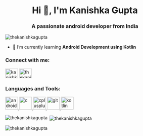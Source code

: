 <h1 align="center">Hi 👋, I'm Kanishka Gupta</h1>
<h3 align="center">A passionate android developer from India</h3>

<p align="left"> <img src="https://komarev.com/ghpvc/?username=thekanishkagupta&label=Profile%20views&color=0e75b6&style=flat" alt="thekanishkagupta" /> </p>

- 🌱 I’m currently learning **Android Development using Kotlin**

<h3 align="left">Connect with me:</h3>
<p align="left">
<a href="https://linkedin.com/in/kanishka-gupta-3405b7195" target="blank"><img align="center" src="https://cdn.jsdelivr.net/npm/simple-icons@3.0.1/icons/linkedin.svg" alt="kanishka-gupta-3405b7195" height="30" width="40" /></a>
<a href="https://auth.geeksforgeeks.org/user/thekanishkagupta/practice/" target="blank"><img align="center" src="https://cdn.jsdelivr.net/npm/simple-icons@3.0.1/icons/geeksforgeeks.svg" alt="thekanishkagupta/practice/" height="30" width="40" /></a>
</p>

<h3 align="left">Languages and Tools:</h3>
<p align="left"> <a href="https://developer.android.com" target="_blank"> <img src="https://devicons.github.io/devicon/devicon.git/icons/android/android-original-wordmark.svg" alt="android" width="40" height="40"/> </a> <a href="https://www.cprogramming.com/" target="_blank"> <img src="https://devicons.github.io/devicon/devicon.git/icons/c/c-original.svg" alt="c" width="40" height="40"/> </a> <a href="https://www.w3schools.com/cpp/" target="_blank"> <img src="https://devicons.github.io/devicon/devicon.git/icons/cplusplus/cplusplus-original.svg" alt="cplusplus" width="40" height="40"/> </a> <a href="https://git-scm.com/" target="_blank"> <img src="https://www.vectorlogo.zone/logos/git-scm/git-scm-icon.svg" alt="git" width="40" height="40"/> </a> <a href="https://kotlinlang.org" target="_blank"> <img src="https://www.vectorlogo.zone/logos/kotlinlang/kotlinlang-icon.svg" alt="kotlin" width="40" height="40"/> </a> </p>

<p><img align="left" src="https://github-readme-stats.vercel.app/api/top-langs?username=thekanishkagupta&show_icons=true&locale=en&layout=compact" alt="thekanishkagupta" /></p>

<p>&nbsp;<img align="center" src="https://github-readme-stats.vercel.app/api?username=thekanishkagupta&show_icons=true&locale=en" alt="thekanishkagupta" /></p>

<p><img align="center" src="https://github-readme-streak-stats.herokuapp.com/?user=thekanishkagupta&" alt="thekanishkagupta" /></p>
